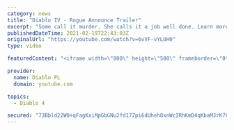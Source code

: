 ```yaml
---
category: news
title: "Diablo IV - Rogue Announce Trailer"
excerpt: "Some call it murder. She calls it a job well done. Learn more at Diablo4.com. The Rogue is the newest addition to the Diablo IV ..."
publishedDateTime: 2021-02-19T22:43:03Z
originalUrl: "https://youtube.com/watch?v=6vVF-vYLUH0"
type: video

featuredContent: "<iframe width=\"800\" height=\"500\" frameborder=\"0\" src=\"https://www.youtube.com/embed/6vVF-vYLUH0\" allow=\"accelerometer; autoplay; encrypted-media; gyroscope; picture-in-picture\" allowfullscreen></iframe>"

provider:
  name: Diablo PL
  domain: youtube.com

topics:
  - Diablo 4

secured: "73Bbld22W0+qFagKxiMpGbGNu2fd17Zpi6dUheh8xnWcIRhKmD4qKbaMJrK7C3dSnoYSCwn3xJZJosKvfa+QtSwV6siNwj0iQSWFIQogGT3lxFlRQuORPE18yHdOIiub2lhLE1lTwSTovuX8uwX9qN5OMdwj2GvYPA4y2prYMUucfXXZKQyFSkcoSQ+Cwrrh/U3ZDHLiJPG6mV5s5Ux64r58o+eZNcwVtezzh3X/WDNOQljMJHnvshINO44mypN8ZwyD0Uig4KAsyjKZafzElrjrs/YgiV/pDT0VC6aImFk+hw3WvponyG1camb3qTYTOje4fn5cHTBUA9muSRhK8kbk1Uc1hsO/1ReS6TA5NqG1wO5Wv9qQ+u7Y9aOxpUrqvT2Ys95MjnOy2yO+VaK5WA==;qijVr8RmeMYkIE9P1f6nqg=="
---
```


